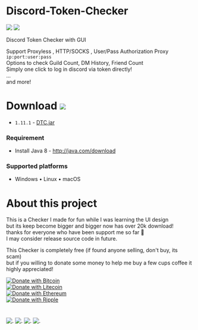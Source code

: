 # Discord-Token-Checker
![](https://img.shields.io/github/downloads/RANKTW/Discord-Token-Checker/total?label=Downloads)
![](https://img.shields.io/github/stars/RANKTW/Discord-Token-Checker)

Discord Token Checker with GUI

Support Proxyless , HTTP/SOCKS , User/Pass Authorization Proxy `ip:port:user:pass`<br>
Options to check Guild Count, DM History, Friend Count<br>
Simply one click to log in discord via token directly!<br>
...<br>
and more!

# Download ![](https://img.shields.io/github/release/RANKTW/Discord-Token-Checker?label=Latest%20version)
  * `1.11.1` - [DTC.jar](https://github.com/RANKTW/Discord-Token-Checker/releases/latest/download/DTC.zip)<!-- or 
[DTC.exe](https://github.com/RANKTW/Discord-Token-Checker/releases/latest/download/DTC.exe)<br> -->

### **Requirement**
  * Install Java 8 - http://java.com/download

### **Supported platforms**
  * Windows • Linux • macOS

#  About this project

This is a Checker I made for fun while I was learning the UI design<br>
but its keep become bigger and bigger now has over 20k download!<br>
thanks for everyone who have been support me so far 🤗<br>
I may consider release source code in future.

This Checker is completely free (if found anyone selling, don't buy, its scam)<br>
but if you willing to donate some money to help me buy a few cups coffee it highly appreciated!

[![Donate with Bitcoin](https://en.cryptobadges.io/badge/small/1HQS8sZwo5j83VftPdx8r4DuTVsFuWeFP9)](https://en.cryptobadges.io/donate/1HQS8sZwo5j83VftPdx8r4DuTVsFuWeFP9)<br>
[![Donate with Litecoin](https://en.cryptobadges.io/badge/small/LgfhKQe3wTcseUwqTjKkzFgunU7RZNu5i5)](https://en.cryptobadges.io/donate/LgfhKQe3wTcseUwqTjKkzFgunU7RZNu5i5)<br>
[![Donate with Ethereum](https://en.cryptobadges.io/badge/small/0x3321A4344750193031A5da541098265cE8C40c8e)](https://en.cryptobadges.io/donate/0x3321A4344750193031A5da541098265cE8C40c8e)<br>
[![Donate with Ripple](https://en.cryptobadges.io/badge/small/ra8HRjfscAd1W96Vyd7fyQ1ra45GiMZUbo)](https://en.cryptobadges.io/donate/ra8HRjfscAd1W96Vyd7fyQ1ra45GiMZUbo)

#  

![.](https://user-images.githubusercontent.com/37373560/73079022-6b3d0d80-3efe-11ea-9dd3-64b23dd78555.png)
![.](https://file.coffee/u/74O8vJrOqL.gif)
![.](https://file.coffee/u/ug2VXgrHz.gif)
![.](https://file.coffee/u/1W0Euej9S9.png)

